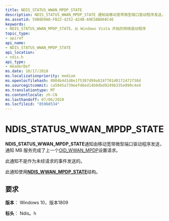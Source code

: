 ```yaml
---
title: NDIS_STATUS_WWAN_MPDP_STATE
description: NDIS_STATUS_WWAN_MPDP_STATE 通知由移动宽带微型端口驱动程序发送，通知 MB 服务完成了上一个 OID_WWAN_MPDP 设置请求。
ms.assetid: 59B8D9A0-FB22-4252-A24B-A9E58B068C4E
keywords:
- NDIS_STATUS_WWAN_MPDP_STATE，从 Windows Vista 开始的网络驱动程序
topic_type:
- apiref
api_name:
- NDIS_STATUS_WWAN_MPDP_STATE
api_location:
- ndis.h
api_type:
- HeaderDef
ms.date: 10/17/2018
ms.localizationpriority: medium
ms.openlocfilehash: 8004b4d1d8e1f5387d99a824f701d0172472f38d
ms.sourcegitcommit: ca5045a739eefd6ed14b9dbd9249b335e090c4e9
ms.translationtype: MT
ms.contentlocale: zh-CN
ms.lasthandoff: 07/06/2020
ms.locfileid: "85968534"
---
```

# <a name="ndis_status_wwan_mpdp_state"></a>NDIS_STATUS_WWAN_MPDP_STATE

**NDIS_STATUS_WWAN_MPDP_STATE**通知由移动宽带微型端口驱动程序发送，通知 MB 服务完成了上一个[OID_WWAN_MPDP](oid-wwan-mpdp.md)设置请求。

此通知不是作为未经请求的事件发送的。

此通知使用[**NDIS_WWAN_MPDP_STATE**](https://docs.microsoft.com/windows-hardware/drivers/ddi/ndiswwan/ns-ndiswwan-_ndis_wwan_mpdp_state)结构。

## <a name="requirements"></a>要求

**版本**： Windows 10，版本1809

**标头**： Ndis。h

